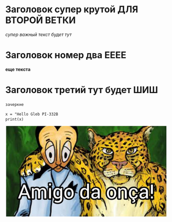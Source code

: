 # Заголовок супер крутой ДЛЯ ВТОРОЙ ВЕТКИ

*супер важный текст будет тут*

# Заголовок номер два ЕЕЕЕ

**еще текста**

# Заголовок третий тут будет ШИШ

``зачеркне``

```
x = "Hello Gleb PI-332B
print(x)
```


![alt text](maxresdefault.jpg)
